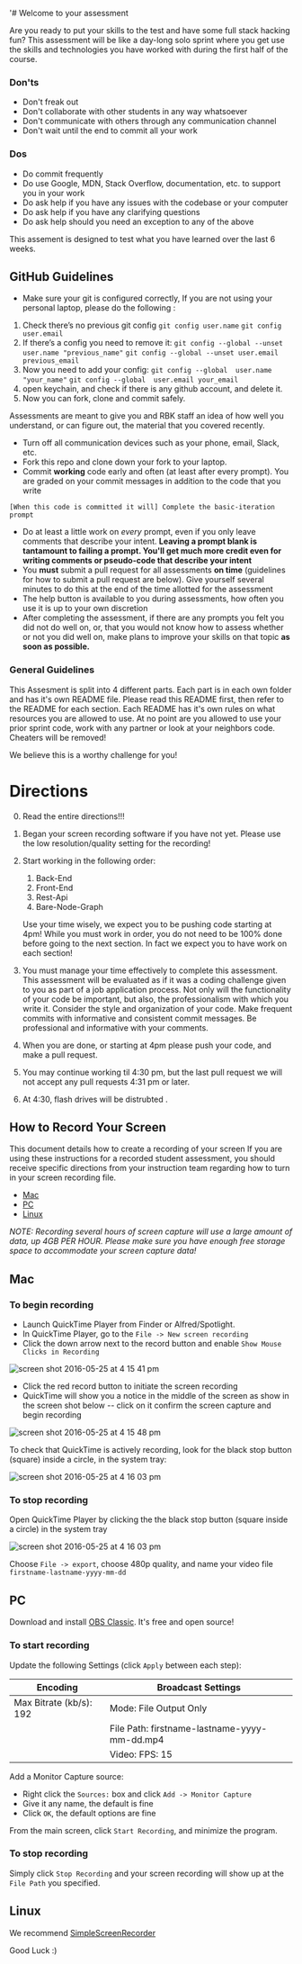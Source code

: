 '# Welcome to your assessment  

Are you ready to put your skills to the test and have some full stack hacking fun? This assessment will be like a day-long solo sprint where you get use the skills and technologies you have worked with during the first half of the course. 

### Don'ts

- Don't freak out
- Don't collaborate with other students in any way whatsoever
- Don't communicate with others through any communication channel
- Don't wait until the end to commit all your work

### Dos

- Do commit frequently
- Do use Google, MDN, Stack Overflow, documentation, etc. to support you in your work
- Do ask help if you have any issues with the codebase or your computer
- Do ask help if you have any clarifying questions
- Do ask help should you need an exception to any of the above

This assement is designed to test what you have learned over the last 6 weeks.

## GitHub Guidelines

* Make sure your git is configured correctly, If you are not using your personal laptop, please do the following :

1. Check there’s no previous git config
`git config user.name`
`git config user.email`
2. If there’s a config you need to remove it: 
`git config --global --unset user.name "previous_name"`
`git config --global --unset user.email previous_email`
3. Now you need to add your config:
`git config --global  user.name "your_name"`
`git config --global  user.email your_email`
4. open keychain, and check if there is any github account, and delete it.
5. Now you can fork, clone and commit safely. 

Assessments are meant to give you and RBK staff an idea of how well you understand, or can figure out, the material that you covered recently.

- Turn off all communication devices such as your phone, email, Slack, etc.
- Fork this repo and clone down your fork to your laptop.
- Commit **working** code early and often (at least after every prompt). You are graded on your commit messages in addition to the code that you write

`[When this code is committed it will] Complete the basic-iteration prompt`

- Do at least a little work on *every* prompt, even if you only leave comments that describe your intent. **Leaving a prompt blank is tantamount to failing a prompt. You'll get much more credit even for writing comments or pseudo-code that describe your intent**
- You **must** submit a pull request for all assessments **on time** (guidelines for how to submit a pull request are below). Give yourself several minutes to do this at the end of the time allotted for the assessment
- The help button is available to you during assessments, how often you use it is up to your own discretion
- After completing the assessment, if there are any prompts you felt you did not do well on, or, that you would not know how to assess whether or not you did well on, make plans to improve your skills on that topic **as soon as possible.**



### General Guidelines

This Assesment is split into 4 different parts. Each part is in each own folder and has it's own README file. Please read this README first, then refer to the README for each section. Each README has it's own rules on what resources you are allowed to use. At no point are you allowed to use your prior sprint code, work with any partner or look at your neighbors code. Cheaters will be removed!


We believe this is a worthy challenge for you! 

# Directions
0) Read the entire directions!!!
1) Began your screen recording software if you have not yet. Please use the low resolution/quality setting for the recording!
2) Start working in the following order:
    1) Back-End
    2) Front-End
    3) Rest-Api
    4) Bare-Node-Graph


    Use your time wisely, we expect you to be pushing code starting at 4pm! While you must work in order, you do not need to be 100% done before going to the next section. In fact we expect you to have work on each section! 

3) You must manage your time effectively to complete this assessment. This assessment will be evaluated as if it was a coding challenge given to you as part of a job application process. Not only will the functionality of your code be important, but also, the professionalism with which you write it. Consider the style and organization of your code. Make frequent commits with informative and consistent commit messages. Be professional and informative with your comments.

4) When you are done, or starting at 4pm please push your code, and make a pull request.
5) You may continue working til 4:30 pm, but the last pull request we will not accept any pull requests 4:31 pm or later. 
6) At 4:30, flash drives will be distrubted 
.

## How to Record Your Screen

This document details how to create a recording of your screen If you are using these instructions for a recorded student assessment, you should receive specific directions from your instruction team regarding how to turn in your screen recording file.

* [Mac](#mac)
* [PC](#pc)
* [Linux](#linux)

*NOTE: Recording several hours of screen capture will use a large amount of data, up 4GB PER HOUR. Please make sure you have enough free storage space to accommodate your screen capture data!*

## Mac

### To begin recording

*  Launch QuickTime Player from Finder or Alfred/Spotlight.
* In QuickTime Player, go to the `File -> New screen recording`
* Click the down arrow next to the record button and enable `Show Mouse Clicks in Recording`

![screen shot 2016-05-25 at 4 15 41 pm](https://cloud.githubusercontent.com/assets/6980359/15559089/16ed9072-2294-11e6-8348-0c8ad7a1d963.png)

* Click the red record button to initiate the screen recording
* QuickTime will show you a notice in the middle of the screen as show in the screen shot below -- click on it confirm the screen capture and begin recording

![screen shot 2016-05-25 at 4 15 48 pm](https://cloud.githubusercontent.com/assets/6980359/15559088/16ecd8e4-2294-11e6-8d3d-a3ed5302e856.png)

To check that QuickTime is actively recording, look for the black stop button (square) inside a circle, in the system tray:

![screen shot 2016-05-25 at 4 16 03 pm](https://cloud.githubusercontent.com/assets/6980359/15559090/16ee19b6-2294-11e6-8c9b-260c4e7afa23.png)

### To stop recording

Open QuickTime Player by clicking the the black stop button (square inside a circle) in the system tray

![screen shot 2016-05-25 at 4 16 03 pm](https://cloud.githubusercontent.com/assets/6980359/15559090/16ee19b6-2294-11e6-8c9b-260c4e7afa23.png)

Choose `File -> export`, choose 480p quality, and name your video file `firstname-lastname-yyyy-mm-dd`

## PC

Download and install [OBS Classic](https://obsproject.com/). It's free and open source!

### To start recording

Update the following Settings (click `Apply` between each step):

| Encoding | Broadcast Settings |
|-------------------------|----------------------------------------|
| Max Bitrate (kb/s): 192 | Mode: File Output Only |
|  | File Path: firstname-lastname-yyyy-mm-dd.mp4 |
|  | Video: FPS: 15 |

Add a Monitor Capture source:

* Right click the `Sources:` box and click `Add -> Monitor Capture`
* Give it any name, the default is fine
* Click `OK`, the default options are fine

From the main screen, click `Start Recording`, and minimize the program.

### To stop recording

Simply click `Stop Recording` and your screen recording will show up at the `File Path` you specified.

## Linux

We recommend [SimpleScreenRecorder](http://www.maartenbaert.be/simplescreenrecorder/)


Good Luck :)